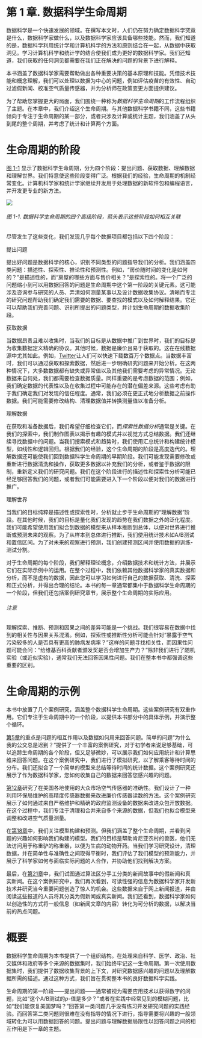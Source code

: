 # 第 1 章\. 数据科学生命周期

数据科学是一个快速发展的领域。在撰写本文时，人们仍在努力确定数据科学究竟是什么，数据科学家做什么，以及数据科学家应该具备哪些技能。然而，我们知道的是，数据科学利用统计学和计算机科学的方法和原则结合在一起，从数据中获取洞见。学习计算机科学和统计学的结合使我们成为更好的数据科学家。我们还知道，我们获取的任何洞见都需要在我们正在解决的问题的背景下进行解释。

本书涵盖了数据科学家需要帮助做出各种重要决策的基本原理和技能。凭借技术技能和概念理解，我们可以处理以数据为中心的问题，例如评估疫苗的有效性、自动过滤假新闻、校准空气质量传感器，并为分析师在政策变更方面提供建议。

为了帮助您掌握更大的局面，我们围绕一种称为*数据科学生命周期*的工作流程组织了主题。在本章中，我们介绍这个生命周期。与其他数据科学书籍不同，这些书籍倾向于专注于生命周期的某一部分，或者只涉及计算或统计主题，我们涵盖了从头到尾的整个周期，并考虑了统计和计算两个方面。

# 生命周期的阶段

[图 1-1](#ds-lifecycle) 显示了数据科学生命周期，分为四个阶段：提出问题、获取数据、理解数据和理解世界。我们特意使这些阶段变得广泛。根据我们的经验，生命周期的机制经常变化。计算机科学家和统计学家继续开发用于处理数据的新软件包和编程语言，并开发更专业的新方法。

![](assets/leds_0101.png)

###### 图 1-1\. 数据科学生命周期的四个高级阶段，箭头表示这些阶段如何相互关联

尽管发生了这些变化，我们发现几乎每个数据项目都包括以下四个阶段：

提出问题

提出好问题是数据科学的核心，识别不同类型的问题指导我们的分析。我们涵盖四类问题：描述性、探索性、推论性和预测性。例如，“房价随时间的变化是如何的？”是描述性的，而“房屋的哪些方面与售价相关？”是探索性的。将一个广泛的问题缩小到可以用数据回答的问题是生命周期中这个第一阶段的关键元素。这可能涉及咨询参与研究的人员、弄清如何测量某事以及设计数据收集协议。清晰而专注的研究问题帮助我们确定我们需要的数据、要查找的模式以及如何解释结果。它还可以帮助我们完善问题、识别所提出的问题类型，并计划生命周期的数据收集阶段。

获取数据

当数据昂贵且难以收集时，当我们的目标是从数据中推广到世界时，我们的目标是为收集数据定义精确的协议。其他时候，数据是廉价且易于获取的。这在在线数据源中尤其如此。例如，[Twitter](https://oreil.ly/WvUhe)让人们可以快速下载数百万个数据点。当数据丰富时，我们可以通过获取和探索数据，然后进一步明确研究问题来开始分析。在这两种情况下，大多数数据都有缺失或异常值以及其他我们需要考虑的异常情况。无论数据来自何处，我们都需要检查数据质量。同样重要的是考虑数据的范围；例如，我们确定数据的代表性以及在收集过程中可能存在的潜在偏差来源。这些考虑有助于我们确定我们对发现的信任程度。通常，我们必须在更正式地分析数据之前操作数据。我们可能需要修改结构、清理数据值并转换测量值以准备分析。

理解数据

在获取和准备数据后，我们希望仔细检查它们，而*探索性数据分析*通常是关键。在我们的探索中，我们制作图表以揭示有趣的模式并以视觉方式总结数据。我们还继续寻找数据中的问题。当我们搜索模式和趋势时，我们使用汇总统计和构建统计模型，如线性和逻辑回归。根据我们的经验，这个生命周期的阶段是高度迭代的。理解数据还可能使我们回到数据科学生命周期的早期阶段。我们可能发现需要修改或重新进行数据清洗和操作，获取更多数据以补充我们的分析，或者鉴于数据的限制，重新定义我们的研究问题。我们在这个阶段进行的描述性和探索性分析可能已经足够回答我们的问题，或者我们可能需要进入下一个阶段以便对我们的数据进行推广。

理解世界

当我们的目标纯粹是描述性或探索性时，分析就止步于生命周期的“理解数据”阶段。在其他时候，我们的目标是量化我们发现的趋势在我们数据之外的泛化程度。我们可能希望使用我们拟合到数据的模型来从样本推断到总体，以便对世界进行推断或预测未来的观察。为了从样本到总体进行推断，我们使用统计技术如A/B测试和置信区间。为了对未来的观察进行预测，我们创建预测区间并使用数据的训练-测试分割。

对于生命周期的每个阶段，我们解释理论概念，介绍数据技术和统计方法，并展示它们在实际示例中的运用。在整个过程中，我们依赖其他数据科学家的真实数据和分析，而不是虚构的数据，因此您可以学习如何进行自己的数据获取、清洗、探索和正式分析，并得出合理的结论。本书的每一章通常都集中于数据科学生命周期的一个阶段，但我们还包括案例研究章节，展示整个生命周期的实际应用。

###### 注意

理解探索、推断、预测和因果之间的差异可能是一个挑战。我们很容易在数据中找到的相关性与因果关系混淆。例如，探索性或推断性分析可能会针对“暴露于空气污染较多的人是否具有更高的肺病发病率？”这样的问题寻找相关性，而因果性问题可能会问：“给维基百科贡献者颁发奖是否会增加生产力？”除非我们进行了随机实验（或近似实验），通常我们无法回答因果性问题。我们在整本书中都强调这些重要的区别。

# 生命周期的示例

本书中放置了几个案例研究，涵盖整个数据科学生命周期。这些案例研究有双重作用。它们专注于生命周期中的一个阶段，以提供本书部分中的具体示例，并演示整个循环。

[第5章](ch05.html#ch-bus)的重点是问题的相互作用以及数据如何用来回答问题。简单的问题“为什么我的公交总是迟到？”提供了一个丰富的案例研究，对于初学者来说足够基础，可以追踪生命周期的各个阶段，但又足够微妙，可以展示我们如何应用统计和计算思维来回答问题。在这个案例研究中，我们进行了模拟研究，以了解乘客等待时间的分布。我们还拟合了一个简单的模型来总结等待时间的统计数据。这个案例研究还展示了作为数据科学家，您如何收集自己的数据来回答您感兴趣的问题。

[第12章](ch12.html#ch-pa)研究了在美国各地使用的大众市场空气传感器的准确性。我们设计了一种利用环保局维护的高精度传感器数据来改进廉价传感器读数的方法。这个案例研究展示了如何通过来自严格维护和精确的政府监测设备的数据来改进众包开放数据。在这个过程中，我们专注于清理和合并来自多个来源的数据，但我们也拟合模型来调整和改进空气质量测量。

在[第18章](ch18.html#ch-donkey)中，我们关注模型构建和预测。但我们涵盖了整个生命周期，并看到问题的兴趣如何影响我们构建的模型。我们的目标是帮助肯尼亚农村的兽医，他们无法访问用于称重驴的称重器，以便为生病的动物开药。当我们学习研究设计，清理数据，并在简单性与准确性之间取得平衡时，我们评估了我们模型的预测能力，并展示了科学家如何与面临实际问题的人合作，并协助他们找到解决方案。

最后，在[第21章](ch21.html#ch-fake-news)中，我们试图通过算法区分手工分类的新闻故事中的假新闻和真实新闻。在这个案例研究中，我们再次看到，可读性强的信息为数据科学家开发新技术并研究当今重要问题创造了惊人的机会。这些数据来自于网上新闻报道，并由阅读这些报道的人员将其分类为假新闻或真实新闻。我们还看到，数据科学家如何以创造性的方式将一般信息（如新闻文章的内容）转化为可分析的数据，以解决当前的热点问题。

# 概要

数据科学生命周期为本书提供了一个组织结构。在处理来自科学、医学、政治、社交媒体和政府等多个来源的数据集时，我们始终牢记这一生命周期。第一次使用数据集时，我们提供了数据收集背景的上下文，对研究数据感兴趣的问题以及理解数据所需的描述。通过这种方式，我们旨在贯彻整本书的良好数据科学实践。

生命周期的第一阶段——提出问题——通常被视为需要应用技术以获得数字的问题，比如“这个A/B测试的*p*-值是多少？”或者在实践中经常见到的模糊问题，比如“我们能恢复美国梦吗？”回答第一类问题几乎没有练习开发研究问题的实践经验。而回答第二类问题则很难在没有指导的情况下进行，指导需要将兴趣的一般领域转化为可以用数据回答的问题。提出问题与理解数据局限性以回答问题之间的相互作用是下一章的主题。

